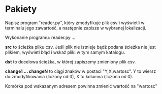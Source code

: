 # Pakiety

Napisz program "reader.py", który zmodyfikuje plik csv i wyświetli w terminalu jego zawartość, a następnie zapisze w wybranej lokalizacji.

Wykonanie programu:
reader.py <src> <dst> <change1> <change2> ...

**src** to ścieżka pliku csv. Jeśli plik nie istnieje bądź podana ścieżka nie jest plikiem, wyświetl błąd i wskaż pliki w tym samym katalogu.

**dst** to docelowa ścieżka, w której zapiszemy zmieniony plik csv.

**change1 ... changeN** to ciągi znaków w postaci "Y,X,wartosc". Y to wiersz do zmodyfikowania (liczony od 0), X to kolumna (liczona od 0). 

Komórka pod wskazanym adresem powinna zmienić wartość na "wartosc"
